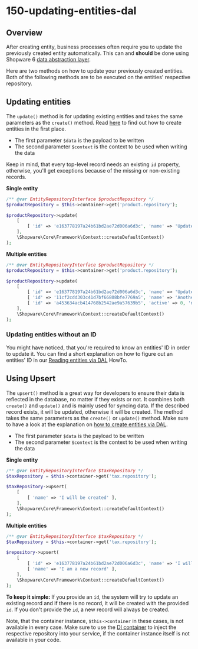 # 150-updating-entities-dal

## Overview

After creating entity, business processes often require you to update the previously created entity automatically. This can and **should** be done using Shopware 6 [data abstraction layer](../60-references-internals/10-core/130-dal.md).

Here are two methods on how to update your previously created entities. Both of the following methods are to be executed on the entities' respective repository.

## Updating entities

The `update()` method is for updating existing entities and takes the same parameters as the `create()` method. Read [here](130-creating-entities-dal.md) to find out how to create entities in the first place.

* The first parameter `$data` is the payload to be written
* The second parameter `$context` is the context to be used when writing the data

Keep in mind, that every top-level record needs an existing `id` property, otherwise, you'll get exceptions because of the missing or non-existing records.

**Single entity**

```php
/** @var EntityRepositoryInterface $productRepository */
$productRepository = $this->container->get('product.repository');

$productRepository->update(
    [
        [ 'id' => 'e163778197a24b61bd2ae72d006a6d3c', 'name' => 'Updated name' ],
    ],
    \Shopware\Core\Framework\Context::createDefaultContext()
);
```

**Multiple entities**

```php
/** @var EntityRepositoryInterface $productRepository */
$productRepository = $this->container->get('product.repository');

$productRepository->update(
    [
        [ 'id' => 'e163778197a24b61bd2ae72d006a6d3c', 'name' => 'Updated name' ],
        [ 'id' => '11cf2cdd303c41d7bf66808bfe7769a5', 'name' => 'Another updated name' ],
        [ 'id' => 'a453634acb414768b2542ae9a57639b5', 'active' => 0, 'name' => 'Inactive product' ],
    ],
    \Shopware\Core\Framework\Context::createDefaultContext()
);
```

### Updating entities without an ID

You might have noticed, that you're required to know an entities' ID in order to update it. You can find a short explanation on how to figure out an entities' ID in our [Reading entities via DAL](140-reading-entities-dal.md) HowTo.

## Using Upsert

The `upsert()` method is a great way for developers to ensure their data is reflected in the database, no matter if they exists or not. It combines both `create()` and `update()` and is mainly used for syncing data. If the described record exists, it will be updated, otherwise it will be created. The method takes the same parameters as the `create()` or `update()` method. Make sure to have a look at the explanation on [how to create entities via DAL](130-creating-entities-dal.md).

* The first parameter `$data` is the payload to be written
* The second parameter `$context` is the context to be used when writing the data

**Single entity**

```php
/** @var EntityRepositoryInterface $taxRepository */
$taxRepository = $this->container->get('tax.repository');

$taxRepository->upsert(
    [
        [ 'name' => 'I will be created' ],
    ],
    \Shopware\Core\Framework\Context::createDefaultContext()
);
```

**Multiple entities**

```php
/** @var EntityRepositoryInterface $taxRepository */
$taxRepository = $this->container->get('tax.repository');

$repository->upsert(
    [
        [ 'id' => 'e163778197a24b61bd2ae72d006a6d3c', 'name' => 'I will have an updated name' ],
        [ 'name' => 'I am a new record' ],
    ],
    \Shopware\Core\Framework\Context::createDefaultContext()
);
```

**To keep it simple:** If you provide an `id`, the system will try to update an existing record and if there is no record, it will be created with the provided `id`. If you don't provide the `id`, a new record will always be created.

Note, that the container instance, `$this->container` in these cases, is not available in every case. Make sure to use the [DI container](https://symfony.com/doc/current/service_container.html) to inject the respective repository into your service, if the container instance itself is not available in your code.

